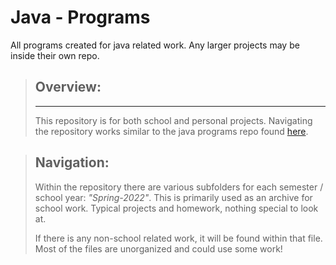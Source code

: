 # Java - Programs
All programs created for java related work. Any larger projects may be inside their own repo.
> ## Overview:
>---
> This repository is for both school and personal projects. Navigating the repository works similar to the java programs repo found [here](https://github.com/Droiidd/javaPrograms).

> ## Navigation:
> Within the repository there are various subfolders for each semester / school year: *"Spring-2022"*. 
>This is primarily used as an archive for school work. Typical projects and homework, nothing special to look at.
>
>If there is any non-school related work, it will be found within that file. Most of the files are unorganized and could use some work!